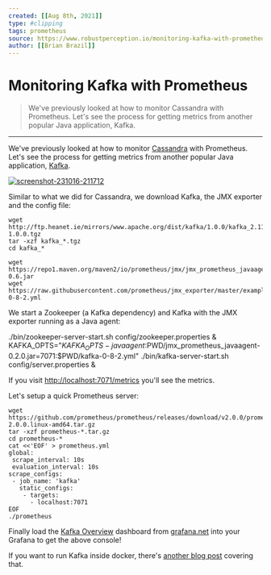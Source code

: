 ```yaml
---
created: [[Aug 8th, 2021]]
type: #clipping
tags: prometheus 
source: https://www.robustperception.io/monitoring-kafka-with-prometheus
author: [[Brian Brazil]] 
---
```

# Monitoring Kafka with Prometheus

> We've previously looked at how to monitor Cassandra with Prometheus. Let's see the process for getting metrics from another popular Java application, Kafka.

---
We've previously looked at how to monitor [Cassandra](https://www.robustperception.io/monitoring-cassandra-with-prometheus/) with Prometheus. Let's see the process for getting metrics from another popular Java application, [Kafka](https://kafka.apache.org/).

[![screenshot-231016-211712](https://www.robustperception.io/wp-content/uploads/2016/10/Screenshot-231016-211712.png)](https://www.robustperception.io/wp-content/uploads/2016/10/Screenshot-231016-211712.png)

Similar to what we did for Cassandra, we download Kafka, the JMX exporter and the config file:
```shell
wget http://ftp.heanet.ie/mirrors/www.apache.org/dist/kafka/1.0.0/kafka_2.11-1.0.0.tgz
tar -xzf kafka_*.tgz
cd kafka_*

wget https://repo1.maven.org/maven2/io/prometheus/jmx/jmx_prometheus_javaagent/0.6/jmx_prometheus_javaagent-0.6.jar
wget https://raw.githubusercontent.com/prometheus/jmx_exporter/master/example_configs/kafka-0-8-2.yml
```

We start a Zookeeper (a Kafka dependency) and Kafka with the JMX exporter running as a Java agent:

./bin/zookeeper-server-start.sh config/zookeeper.properties &
KAFKA_OPTS="$KAFKA_OPTS -javaagent:$PWD/jmx_prometheus_javaagent-0.2.0.jar=7071:$PWD/kafka-0-8-2.yml" 
  ./bin/kafka-server-start.sh config/server.properties &

If you visit [http://localhost:7071/metrics](http://localhost:7071/metrics) you'll see the metrics.

Let's setup a quick Prometheus server:
```shell
wget https://github.com/prometheus/prometheus/releases/download/v2.0.0/prometheus-2.0.0.linux-amd64.tar.gz
tar -xzf prometheus-*.tar.gz
cd prometheus-*
cat <<'EOF' > prometheus.yml
global:
 scrape_interval: 10s
 evaluation_interval: 10s
scrape_configs:
 - job_name: 'kafka'
   static_configs:
    - targets:
      - localhost:7071
EOF
./prometheus
```
Finally load the [Kafka Overview](https://grafana.net/dashboards/721) dashboard from [grafana.net](https://grafana.net/) into your Grafana to get the above console!

If you want to run Kafka inside docker, there's [another blog post](https://www.robustperception.io/monitoring-kafka-in-a-docker-container-using-prometheus/) covering that.

